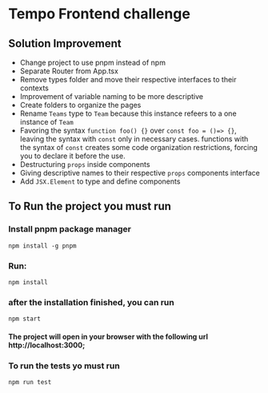 # Tempo Frontend challenge

## Solution Improvement

- Change project to use pnpm instead of npm
- Separate Router from App.tsx
- Remove types folder and move their respective interfaces to their contexts
- Improvement of variable naming to be more descriptive
- Create folders to organize the pages
- Rename `Teams` type to `Team` because this instance refeers to a one instance of `Team`
- Favoring the syntax `function foo() {}` over `const foo = ()=> {}`,
  leaving the syntax with `const` only in necessary cases. functions with the syntax
  of `const` creates some code organization restrictions, forcing you to declare it before the
  use.
- Destructuring `props` inside components
- Giving descriptive names to their respective `props` components interface
- Add `JSX.Element` to type and define components

## To Run the project you must run

### Install pnpm package manager

```terminal
npm install -g pnpm
```

### Run:

```terminal
npm install
```

### after the installation finished, you can run

```terminal
npm start
```

#### The project will open in your browser with the following url http://localhost:3000;

### To run the tests yo must run

```terminal
npm run test
```
